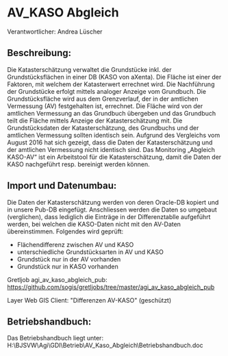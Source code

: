 # AV_KASO Abgleich
Verantwortlicher: Andrea Lüscher

## Beschreibung:
Die Katasterschätzung verwaltet die Grundstücke inkl. der Grundstücksflächen in einer DB (KASO von aXenta). Die Fläche ist einer der Faktoren, mit welchem der Katasterwert errechnet wird. Die Nachführung der Grundstücke erfolgt mittels analoger Anzeige vom Grundbuch.
Die Grundstücksfläche wird aus dem Grenzverlauf, der in der amtlichen Vermessung (AV) festgehalten ist, errechnet. Die Fläche wird von der amtlichen Vermessung an das Grundbuch übergeben und das Grundbuch teilt die Fläche mittels Anzeige der Katasterschätzung mit.
Die Grundstücksdaten der Katasterschätzung, des Grundbuchs und der amtlichen Vermessung sollten identisch sein. Aufgrund des Vergleichs vom August 2016 hat sich gezeigt, dass die Daten der Katasterschätzung und der amtlichen Vermessung nicht identisch sind.
Das Monitoring „Abgleich KASO-AV“ ist ein Arbeitstool für die Katasterschätzung, damit die Daten der KASO nachgeführt resp. bereinigt werden können.

## Import und Datenumbau:
Die Daten der Katasterschätzung werden von deren Oracle-DB kopiert und in unsere Pub-DB eingefügt. Anschliessen werden die Daten so umgebaut (verglichen), dass lediglich die Einträge in der Differenztablle aufgeführt werden, bei welchen die KASO-Daten nicht mit den AV-Daten übereinstimmen. Folgendes wird geprüft:

* Flächendifferenz zwischen AV und KASO
* unterschiedliche Grundstücksarten in AV und KASO
* Grundstück nur in der AV vorhanden
* Grundstück nur in KASO vorhanden

Gretljob agi_av_kaso_abgleich_pub: https://github.com/sogis/gretljobs/tree/master/agi_av_kaso_abgleich_pub

Layer Web GIS Client: "Differenzen AV-KASO" (geschützt)


## Betriebshandbuch:
Das Betriebshandbuch liegt unter: H:\BJSVW\Agi\GDI\Betrieb\AV_Kaso_Abgleich\Betriebshandbuch.doc
